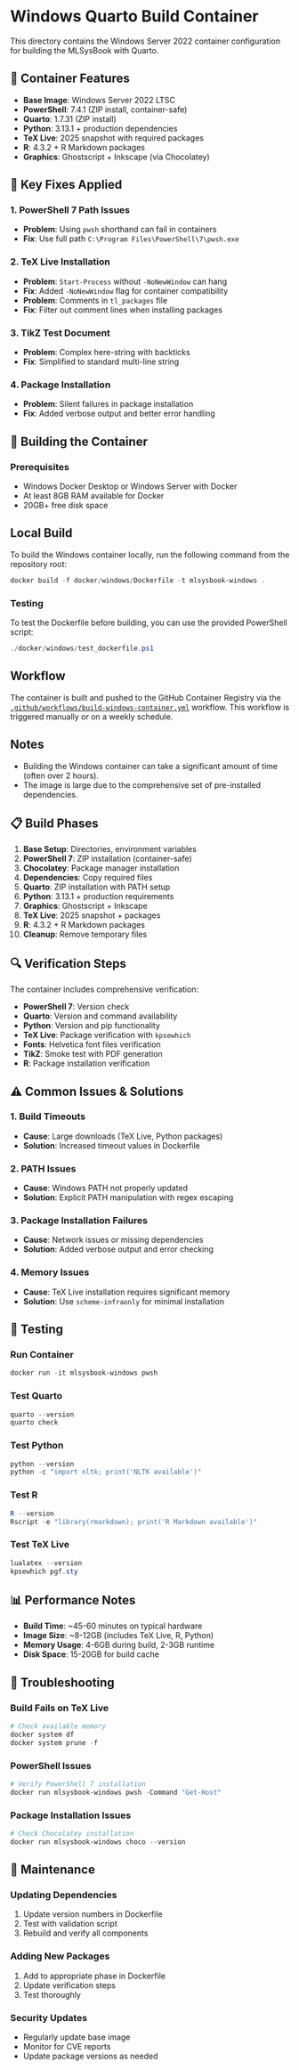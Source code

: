 # Windows Quarto Build Container

This directory contains the Windows Server 2022 container configuration for building the MLSysBook with Quarto.

## 🐳 Container Features

- **Base Image**: Windows Server 2022 LTSC
- **PowerShell**: 7.4.1 (ZIP install, container-safe)
- **Quarto**: 1.7.31 (ZIP install)
- **Python**: 3.13.1 + production dependencies
- **TeX Live**: 2025 snapshot with required packages
- **R**: 4.3.2 + R Markdown packages
- **Graphics**: Ghostscript + Inkscape (via Chocolatey)

## 🔧 Key Fixes Applied

### 1. PowerShell 7 Path Issues
- **Problem**: Using `pwsh` shorthand can fail in containers
- **Fix**: Use full path `C:\Program Files\PowerShell\7\pwsh.exe`

### 2. TeX Live Installation
- **Problem**: `Start-Process` without `-NoNewWindow` can hang
- **Fix**: Added `-NoNewWindow` flag for container compatibility
- **Problem**: Comments in `tl_packages` file
- **Fix**: Filter out comment lines when installing packages

### 3. TikZ Test Document
- **Problem**: Complex here-string with backticks
- **Fix**: Simplified to standard multi-line string

### 4. Package Installation
- **Problem**: Silent failures in package installation
- **Fix**: Added verbose output and better error handling

## 🚀 Building the Container

### Prerequisites
- Windows Docker Desktop or Windows Server with Docker
- At least 8GB RAM available for Docker
- 20GB+ free disk space

## Local Build
To build the Windows container locally, run the following command from the repository root:
```powershell
docker build -f docker/windows/Dockerfile -t mlsysbook-windows .
```

### Testing
To test the Dockerfile before building, you can use the provided PowerShell script:
```powershell
./docker/windows/test_dockerfile.ps1
```

## Workflow
The container is built and pushed to the GitHub Container Registry via the [`.github/workflows/build-windows-container.yml`](../../.github/workflows/build-windows-container.yml) workflow.
This workflow is triggered manually or on a weekly schedule.

## Notes
- Building the Windows container can take a significant amount of time (often over 2 hours).
- The image is large due to the comprehensive set of pre-installed dependencies.

## 📋 Build Phases

1. **Base Setup**: Directories, environment variables
2. **PowerShell 7**: ZIP installation (container-safe)
3. **Chocolatey**: Package manager installation
4. **Dependencies**: Copy required files
5. **Quarto**: ZIP installation with PATH setup
6. **Python**: 3.13.1 + production requirements
7. **Graphics**: Ghostscript + Inkscape
8. **TeX Live**: 2025 snapshot + packages
9. **R**: 4.3.2 + R Markdown packages
10. **Cleanup**: Remove temporary files

## 🔍 Verification Steps

The container includes comprehensive verification:

- **PowerShell 7**: Version check
- **Quarto**: Version and command availability
- **Python**: Version and pip functionality
- **TeX Live**: Package verification with `kpsewhich`
- **Fonts**: Helvetica font files verification
- **TikZ**: Smoke test with PDF generation
- **R**: Package installation verification

## ⚠️ Common Issues & Solutions

### 1. Build Timeouts
- **Cause**: Large downloads (TeX Live, Python packages)
- **Solution**: Increased timeout values in Dockerfile

### 2. PATH Issues
- **Cause**: Windows PATH not properly updated
- **Solution**: Explicit PATH manipulation with regex escaping

### 3. Package Installation Failures
- **Cause**: Network issues or missing dependencies
- **Solution**: Added verbose output and error checking

### 4. Memory Issues
- **Cause**: TeX Live installation requires significant memory
- **Solution**: Use `scheme-infraonly` for minimal installation

## 🧪 Testing

### Run Container
```powershell
docker run -it mlsysbook-windows pwsh
```

### Test Quarto
```powershell
quarto --version
quarto check
```

### Test Python
```powershell
python --version
python -c "import nltk; print('NLTK available')"
```

### Test R
```powershell
R --version
Rscript -e "library(rmarkdown); print('R Markdown available')"
```

### Test TeX Live
```powershell
lualatex --version
kpsewhich pgf.sty
```

## 📊 Performance Notes

- **Build Time**: ~45-60 minutes on typical hardware
- **Image Size**: ~8-12GB (includes TeX Live, R, Python)
- **Memory Usage**: 4-6GB during build, 2-3GB runtime
- **Disk Space**: 15-20GB for build cache

## 🔧 Troubleshooting

### Build Fails on TeX Live
```powershell
# Check available memory
docker system df
docker system prune -f
```

### PowerShell Issues
```powershell
# Verify PowerShell 7 installation
docker run mlsysbook-windows pwsh -Command "Get-Host"
```

### Package Installation Issues
```powershell
# Check Chocolatey installation
docker run mlsysbook-windows choco --version
```

## 📝 Maintenance

### Updating Dependencies
1. Update version numbers in Dockerfile
2. Test with validation script
3. Rebuild and verify all components

### Adding New Packages
1. Add to appropriate phase in Dockerfile
2. Update verification steps
3. Test thoroughly

### Security Updates
- Regularly update base image
- Monitor for CVE reports
- Update package versions as needed
